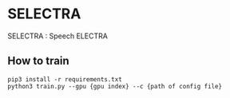 # SELECTRA

SELECTRA : Speech ELECTRA

## How to train

```
pip3 install -r requirements.txt
python3 train.py --gpu {gpu index} --c {path of config file}
```
